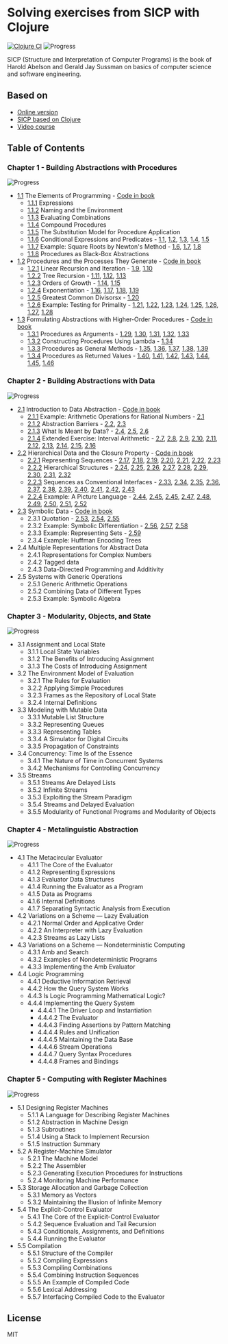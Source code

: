 # Solving exercises from SICP with Clojure

[![Clojure CI](https://github.com/SmetDenis/Clojure-Sicp/actions/workflows/main.yml/badge.svg?branch=main)](https://github.com/SmetDenis/Clojure-Sicp/actions/workflows/main.yml)
![Progress](https://progress-bar.dev/105/?scale=356&title=Solved&width=500&suffix=)

SICP (Structure and Interpretation of Computer Programs) is the book of Harold Abelson and Gerald
Jay Sussman on basics of computer science and software engineering.

## Based on

* [Online version](https://sarabander.github.io/sicp/)
* [SICP based on Clojure](https://www.sicpdistilled.com/)
* [Video course](https://ocw.mit.edu/courses/6-001-structure-and-interpretation-of-computer-programs-spring-2005/)

## Table of Contents

### Chapter 1 - Building Abstractions with Procedures

![Progress](https://progress-bar.dev/46/?scale=46&title=Solved&width=500&suffix=)

* [1.1](https://sarabander.github.io/sicp/html/Chapter-1.xhtml#Chapter-1) The Elements of Programming - [Code in book](src/sicp/chapter_1/part_1/book_1_1.clj)
  * [1.1.1](https://sarabander.github.io/sicp/html/1_002e1.xhtml#g_t1_002e1_002e1) Expressions
  * [1.1.2](https://sarabander.github.io/sicp/html/1_002e1.xhtml#g_t1_002e1_002e2) Naming and the Environment
  * [1.1.3](https://sarabander.github.io/sicp/html/1_002e1.xhtml#g_t1_002e1_002e3) Evaluating Combinations
  * [1.1.4](https://sarabander.github.io/sicp/html/1_002e1.xhtml#g_t1_002e1_002e4) Compound Procedures
  * [1.1.5](https://sarabander.github.io/sicp/html/1_002e1.xhtml#g_t1_002e1_002e5) The Substitution Model for Procedure Application
  * [1.1.6](https://sarabander.github.io/sicp/html/1_002e1.xhtml#g_t1_002e1_002e6) Conditional Expressions and Predicates - [1.1](src/sicp/chapter_1/part_1/ex_1_01.clj), [1.2](src/sicp/chapter_1/part_1/ex_1_02.clj), [1.3](src/sicp/chapter_1/part_1/ex_1_03.clj), [1.4](src/sicp/chapter_1/part_1/ex_1_04.clj), [1.5](src/sicp/chapter_1/part_1/ex_1_05.clj)
  * [1.1.7](https://sarabander.github.io/sicp/html/1_002e1.xhtml#g_t1_002e1_002e7) Example: Square Roots by Newton's Method - [1.6](src/sicp/chapter_1/part_1/ex_1_06.clj), [1.7](src/sicp/chapter_1/part_1/ex_1_07.clj), [1.8](src/sicp/chapter_1/part_1/ex_1_08.clj)
  * [1.1.8](https://sarabander.github.io/sicp/html/1_002e1.xhtml#g_t1_002e1_002e8) Procedures as Black-Box Abstractions
* [1.2](https://sarabander.github.io/sicp/html/1_002e2.xhtml#g_t1_002e2) Procedures and the Processes They Generate - [Code in book](src/sicp/chapter_1/part_2/book_1_2.clj)
  * [1.2.1](https://sarabander.github.io/sicp/html/1_002e2.xhtml#g_t1_002e2_002e1) Linear Recursion and Iteration - [1.9](src/sicp/chapter_1/part_2/ex_1_09.clj), [1.10](src/sicp/chapter_1/part_2/ex_1_10.clj)
  * [1.2.2](https://sarabander.github.io/sicp/html/1_002e2.xhtml#g_t1_002e2_002e2) Tree Recursion - [1.11](src/sicp/chapter_1/part_2/ex_1_11.clj), [1.12](src/sicp/chapter_1/part_2/ex_1_12.clj), [1.13](src/sicp/chapter_1/part_2/ex_1_13.clj)
  * [1.2.3](https://sarabander.github.io/sicp/html/1_002e2.xhtml#g_t1_002e2_002e3) Orders of Growth - [1.14](src/sicp/chapter_1/part_2/ex_1_14.clj), [1.15](src/sicp/chapter_1/part_2/ex_1_15.clj)
  * [1.2.4](https://sarabander.github.io/sicp/html/1_002e2.xhtml#g_t1_002e2_002e4) Exponentiation - [1.16](src/sicp/chapter_1/part_2/ex_1_16.clj), [1.17](src/sicp/chapter_1/part_2/ex_1_17.clj), [1.18](src/sicp/chapter_1/part_2/ex_1_18.clj), [1.19](src/sicp/chapter_1/part_2/ex_1_19.clj)
  * [1.2.5](https://sarabander.github.io/sicp/html/1_002e2.xhtml#g_t1_002e2_002e5) Greatest Common Divisorsx - [1.20](src/sicp/chapter_1/part_2/ex_1_20.clj)
  * [1.2.6](https://sarabander.github.io/sicp/html/1_002e2.xhtml#g_t1_002e2_002e6) Example: Testing for Primality - [1.21](src/sicp/chapter_1/part_2/ex_1_21.clj), [1.22](src/sicp/chapter_1/part_2/ex_1_22.clj), [1.23](src/sicp/chapter_1/part_2/ex_1_23.clj), [1.24](src/sicp/chapter_1/part_2/ex_1_24.clj), [1.25](src/sicp/chapter_1/part_2/ex_1_25.clj), [1.26](src/sicp/chapter_1/part_2/ex_1_26.clj), [1.27](src/sicp/chapter_1/part_2/ex_1_27.clj), [1.28](src/sicp/chapter_1/part_2/ex_1_28.clj)
* [1.3](https://sarabander.github.io/sicp/html/1_002e3.xhtml#g_t1_002e3) Formulating Abstractions with Higher-Order Procedures - [Code in book](src/sicp/chapter_1/part_3/book_1_3.clj)
  * [1.3.1](https://sarabander.github.io/sicp/html/1_002e3.xhtml#g_t1_002e3_002e1) Procedures as Arguments - [1.29](src/sicp/chapter_1/part_3/ex_1_29.clj), [1.30](src/sicp/chapter_1/part_3/ex_1_30.clj), [1.31](src/sicp/chapter_1/part_3/ex_1_31.clj), [1.32](src/sicp/chapter_1/part_3/ex_1_32.clj), [1.33](src/sicp/chapter_1/part_3/ex_1_33.clj)
  * [1.3.2](https://sarabander.github.io/sicp/html/1_002e3.xhtml#g_t1_002e3_002e2) Constructing Procedures Using Lambda - [1.34](src/sicp/chapter_1/part_3/ex_1_34.clj)
  * [1.3.3](https://sarabander.github.io/sicp/html/1_002e3.xhtml#g_t1_002e3_002e3) Procedures as General Methods - [1.35](src/sicp/chapter_1/part_3/ex_1_35.clj), [1.36](src/sicp/chapter_1/part_3/ex_1_36.clj), [1.37](src/sicp/chapter_1/part_3/ex_1_37.clj), [1.38](src/sicp/chapter_1/part_3/ex_1_38.clj), [1.39](src/sicp/chapter_1/part_3/ex_1_39.clj)
  * [1.3.4](https://sarabander.github.io/sicp/html/1_002e3.xhtml#g_t1_002e3_002e4) Procedures as Returned Values - [1.40](src/sicp/chapter_1/part_3/ex_1_40.clj), [1.41](src/sicp/chapter_1/part_3/ex_1_41.clj), [1.42](src/sicp/chapter_1/part_3/ex_1_42.clj), [1.43](src/sicp/chapter_1/part_3/ex_1_43.clj), [1.44](src/sicp/chapter_1/part_3/ex_1_44.clj), [1.45](src/sicp/chapter_1/part_3/ex_1_45.clj), [1.46](src/sicp/chapter_1/part_3/ex_1_46.clj)

### Chapter 2 - Building Abstractions with Data

![Progress](https://progress-bar.dev/59/?scale=97&title=Solved&width=500&suffix=)

* [2.1](https://sarabander.github.io/sicp/html/Chapter-2.xhtml#Chapter-2) Introduction to Data Abstraction - [Code in book](src/sicp/chapter_2/part_1/book_2_1.clj)
  * [2.1.1](https://sarabander.github.io/sicp/html/2_002e1.xhtml#g_t2_002e1_002e1) Example: Arithmetic Operations for Rational Numbers - [2.1](src/sicp/chapter_2/part_1/ex_2_01.clj)
  * [2.1.2](https://sarabander.github.io/sicp/html/2_002e1.xhtml#g_t2_002e1_002e2) Abstraction Barriers - [2.2](src/sicp/chapter_2/part_1/ex_2_02.clj), [2.3](src/sicp/chapter_2/part_1/ex_2_03.clj)
  * [2.1.3](https://sarabander.github.io/sicp/html/2_002e1.xhtml#g_t2_002e1_002e3) What Is Meant by Data? - [2.4](src/sicp/chapter_2/part_1/ex_2_04.clj), [2.5](src/sicp/chapter_2/part_1/ex_2_05.clj), [2.6](src/sicp/chapter_2/part_1/ex_2_06.clj)
  * [2.1.4](https://sarabander.github.io/sicp/html/2_002e1.xhtml#g_t2_002e1_002e4) Extended Exercise: Interval Arithmetic - [2.7](src/sicp/chapter_2/part_1/ex_2_07.clj), [2.8](src/sicp/chapter_2/part_1/ex_2_08.clj), [2.9](src/sicp/chapter_2/part_1/ex_2_09.clj), [2.10](src/sicp/chapter_2/part_1/ex_2_10.clj), [2.11](src/sicp/chapter_2/part_1/ex_2_11.clj), [2.12](src/sicp/chapter_2/part_1/ex_2_12.clj), [2.13](src/sicp/chapter_2/part_1/ex_2_13.clj), [2.14](src/sicp/chapter_2/part_1/ex_2_14.clj), [2.15](src/sicp/chapter_2/part_1/ex_2_15.clj), [2.16](src/sicp/chapter_2/part_1/ex_2_16.clj)
* [2.2](https://sarabander.github.io/sicp/html/2_002e2.xhtml#g_t2_002e2) Hierarchical Data and the Closure Property - [Code in book](src/sicp/chapter_2/part_2/book_2_2.clj)
  * [2.2.1](https://sarabander.github.io/sicp/html/2_002e2.xhtml#g_t2_002e2_002e1) Representing Sequences - [2.17](src/sicp/chapter_2/part_2/ex_2_17.clj), [2.18](src/sicp/chapter_2/part_2/ex_2_18.clj), [2.19](src/sicp/chapter_2/part_2/ex_2_19.clj), [2.20](src/sicp/chapter_2/part_2/ex_2_20.clj), [2.21](src/sicp/chapter_2/part_2/ex_2_21.clj), [2.22](src/sicp/chapter_2/part_2/ex_2_22.clj), [2.23](src/sicp/chapter_2/part_2/ex_2_23.clj)
  * [2.2.2](https://sarabander.github.io/sicp/html/2_002e2.xhtml#g_t2_002e2_002e2) Hierarchical Structures - [2.24](src/sicp/chapter_2/part_2/ex_2_24.clj), [2.25](src/sicp/chapter_2/part_2/ex_2_25.clj), [2.26](src/sicp/chapter_2/part_2/ex_2_26.clj), [2.27](src/sicp/chapter_2/part_2/ex_2_27.clj), [2.28](src/sicp/chapter_2/part_2/ex_2_28.clj), [2.29](src/sicp/chapter_2/part_2/ex_2_29.clj), [2.30](src/sicp/chapter_2/part_2/ex_2_30.clj), [2.31](src/sicp/chapter_2/part_2/ex_2_31.clj), [2.32](src/sicp/chapter_2/part_2/ex_2_32.clj)
  * [2.2.3](https://sarabander.github.io/sicp/html/2_002e2.xhtml#g_t2_002e2_002e3) Sequences as Conventional Interfaces - [2.33](src/sicp/chapter_2/part_2/ex_2_33.clj), [2.34](src/sicp/chapter_2/part_2/ex_2_34.clj), [2.35](src/sicp/chapter_2/part_2/ex_2_35.clj), [2.36](src/sicp/chapter_2/part_2/ex_2_36.clj), [2.37](src/sicp/chapter_2/part_2/ex_2_37.clj), [2.38](src/sicp/chapter_2/part_2/ex_2_38.clj), [2.39](src/sicp/chapter_2/part_2/ex_2_39.clj), [2.40](src/sicp/chapter_2/part_2/ex_2_40.clj), [2.41](src/sicp/chapter_2/part_2/ex_2_41.clj), [2.42](src/sicp/chapter_2/part_2/ex_2_42.clj), [2.43](src/sicp/chapter_2/part_2/ex_2_43.clj)
  * [2.2.4](https://sarabander.github.io/sicp/html/2_002e2.xhtml#g_t2_002e2_002e4) Example: A Picture Language - [2.44](src/sicp/chapter_2/part_2/ex_2_44.clj), [2.45](src/sicp/chapter_2/part_2/ex_2_46.clj), [2.45](src/sicp/chapter_2/part_2/ex_2_46.clj), [2.47](src/sicp/chapter_2/part_2/ex_2_47.clj), [2.48](src/sicp/chapter_2/part_2/ex_2_48.clj), [2.49](src/sicp/chapter_2/part_2/ex_2_49.clj), [2.50](src/sicp/chapter_2/part_2/ex_2_50.clj), [2.51](src/sicp/chapter_2/part_2/ex_2_51.clj), [2.52](src/sicp/chapter_2/part_2/ex_2_52.clj)
* [2.3](https://sarabander.github.io/sicp/html/2_002e3.xhtml#g_t2_002e3) Symbolic Data - [Code in book](src/sicp/chapter_2/part_3/book_2_3.clj)
  * 2.3.1 Quotation - [2.53](src/sicp/chapter_2/part_3/ex_2_53.clj), [2.54](src/sicp/chapter_2/part_3/ex_2_54.clj), [2.55](src/sicp/chapter_2/part_3/ex_2_55.clj)
  * 2.3.2 Example: Symbolic Differentiation - [2.56](src/sicp/chapter_2/part_3/ex_2_56.clj), [2.57](src/sicp/chapter_2/part_3/ex_2_57.clj), [2.58](src/sicp/chapter_2/part_3/ex_2_58.clj)
  * 2.3.3 Example: Representing Sets - [2.59](src/sicp/chapter_2/part_3/ex_2_59.clj)
  * 2.3.4 Example: Huffman Encoding Trees
* 2.4 Multiple Representations for Abstract Data
  * 2.4.1 Representations for Complex Numbers
  * 2.4.2 Tagged data
  * 2.4.3 Data-Directed Programming and Additivity
* 2.5 Systems with Generic Operations
  * 2.5.1 Generic Arithmetic Operations
  * 2.5.2 Combining Data of Different Types
  * 2.5.3 Example: Symbolic Algebra

### Chapter 3 - Modularity, Objects, and State

![Progress](https://progress-bar.dev/0/?scale=82&title=Solved&width=500&suffix=)

* 3.1 Assignment and Local State
  * 3.1.1 Local State Variables
  * 3.1.2 The Benefits of Introducing Assignment
  * 3.1.3 The Costs of Introducing Assignment
* 3.2 The Environment Model of Evaluation
  * 3.2.1 The Rules for Evaluation
  * 3.2.2 Applying Simple Procedures
  * 3.2.3 Frames as the Repository of Local State
  * 3.2.4 Internal Definitions
* 3.3 Modeling with Mutable Data
  * 3.3.1 Mutable List Structure
  * 3.3.2 Representing Queues
  * 3.3.3 Representing Tables
  * 3.3.4 A Simulator for Digital Circuits
  * 3.3.5 Propagation of Constraints
* 3.4 Concurrency: Time Is of the Essence
  * 3.4.1 The Nature of Time in Concurrent Systems
  * 3.4.2 Mechanisms for Controlling Concurrency
* 3.5 Streams
  * 3.5.1 Streams Are Delayed Lists
  * 3.5.2 Infinite Streams
  * 3.5.3 Exploiting the Stream Paradigm
  * 3.5.4 Streams and Delayed Evaluation
  * 3.5.5 Modularity of Functional Programs and Modularity of Objects

### Chapter 4 - Metalinguistic Abstraction

![Progress](https://progress-bar.dev/0/?scale=79&title=Solved&width=500&suffix=)

* 4.1 The Metacircular Evaluator
  * 4.1.1 The Core of the Evaluator
  * 4.1.2 Representing Expressions
  * 4.1.3 Evaluator Data Structures
  * 4.1.4 Running the Evaluator as a Program
  * 4.1.5 Data as Programs
  * 4.1.6 Internal Definitions
  * 4.1.7 Separating Syntactic Analysis from Execution
* 4.2 Variations on a Scheme — Lazy Evaluation
  * 4.2.1 Normal Order and Applicative Order
  * 4.2.2 An Interpreter with Lazy Evaluation
  * 4.2.3 Streams as Lazy Lists
* 4.3 Variations on a Scheme — Nondeterministic Computing
  * 4.3.1 Amb and Search
  * 4.3.2 Examples of Nondeterministic Programs
  * 4.3.3 Implementing the Amb Evaluator
* 4.4 Logic Programming
  * 4.4.1 Deductive Information Retrieval
  * 4.4.2 How the Query System Works
  * 4.4.3 Is Logic Programming Mathematical Logic?
  * 4.4.4 Implementing the Query System
    * 4.4.4.1 The Driver Loop and Instantiation
    * 4.4.4.2 The Evaluator
    * 4.4.4.3 Finding Assertions by Pattern Matching
    * 4.4.4.4 Rules and Unification
    * 4.4.4.5 Maintaining the Data Base
    * 4.4.4.6 Stream Operations
    * 4.4.4.7 Query Syntax Procedures
    * 4.4.4.8 Frames and Bindings

### Chapter 5 - Computing with Register Machines

![Progress](https://progress-bar.dev/0/?scale=52&title=Solved&width=500&suffix=)

* 5.1 Designing Register Machines
  * 5.1.1 A Language for Describing Register Machines
  * 5.1.2 Abstraction in Machine Design
  * 5.1.3 Subroutines
  * 5.1.4 Using a Stack to Implement Recursion
  * 5.1.5 Instruction Summary
* 5.2 A Register-Machine Simulator
  * 5.2.1 The Machine Model
  * 5.2.2 The Assembler
  * 5.2.3 Generating Execution Procedures for Instructions
  * 5.2.4 Monitoring Machine Performance
* 5.3 Storage Allocation and Garbage Collection
  * 5.3.1 Memory as Vectors
  * 5.3.2 Maintaining the Illusion of Infinite Memory
* 5.4 The Explicit-Control Evaluator
  * 5.4.1 The Core of the Explicit-Control Evaluator
  * 5.4.2 Sequence Evaluation and Tail Recursion
  * 5.4.3 Conditionals, Assignments, and Definitions
  * 5.4.4 Running the Evaluator
* 5.5 Compilation
  * 5.5.1 Structure of the Compiler
  * 5.5.2 Compiling Expressions
  * 5.5.3 Compiling Combinations
  * 5.5.4 Combining Instruction Sequences
  * 5.5.5 An Example of Compiled Code
  * 5.5.6 Lexical Addressing
  * 5.5.7 Interfacing Compiled Code to the Evaluator

## License

MIT
